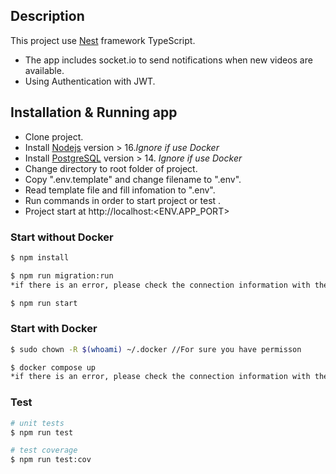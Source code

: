 
## Description

This project use [Nest](https://github.com/nestjs/nest) framework TypeScript.
- The app includes socket.io to send notifications when new videos are available.
- Using Authentication with JWT.

## Installation & Running app
- Clone project.
- Install [Nodejs](https://nodejs.org/en) version > 16.*Ignore if use Docker*
- Install [PostgreSQL](https://www.postgresql.org/) version > 14. *Ignore if use Docker*
- Change directory to root folder of project.
- Copy ".env.template" and change filename to ".env".
- Read template file and fill infomation to ".env".
- Run commands in order to start project or test .
- Project start at http://localhost:<ENV.APP_PORT>

### Start without Docker
```bash
$ npm install

$ npm run migration:run 
*if there is an error, please check the connection information with the db in the .env file*

$ npm run start
```

### Start with Docker
```bash
$ sudo chown -R $(whoami) ~/.docker //For sure you have permisson

$ docker compose up
*if there is an error, please check the connection information with the db in the .env file*

```

### Test

```bash
# unit tests
$ npm run test

# test coverage
$ npm run test:cov
```

